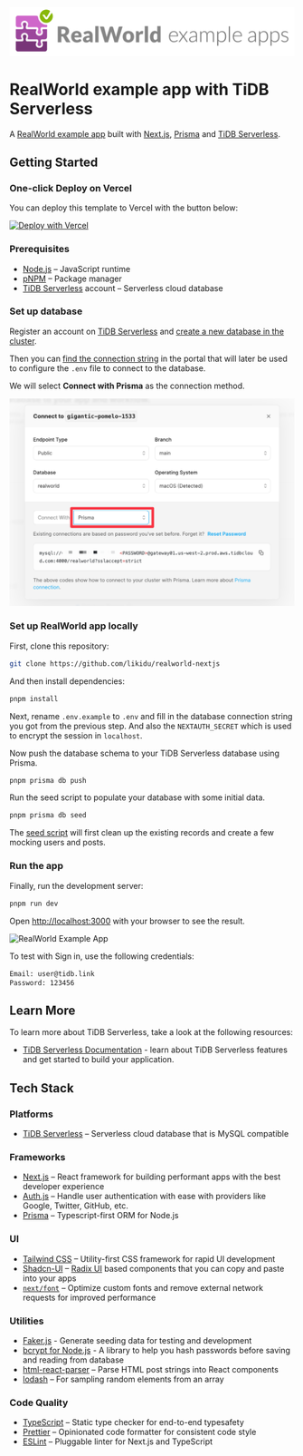 ![RealWorld Example App](./docs/realworld-dual-mode.png)

# RealWorld example app with TiDB Serverless

A [RealWorld example app](https://github.com/gothinkster/realworld) built with [Next.js](https://nextjs.org/), [Prisma](https://www.prisma.io/) and [TiDB Serverless](https://tidbcloud.com/).

## Getting Started

### One-click Deploy on Vercel

You can deploy this template to Vercel with the button below:

[![Deploy with Vercel](https://vercel.com/button)](https://vercel.com/new/clone?repository-url=%3Dhttps%3A%2F%2Fgithub.com%2Flikidu%2Frealworld-nextjs%26env%3DNEXTAUTH_SECRET%26project-name%3Drealworld-nextjs%26repository-name%3Drealworld-nextjs%26demo-title%3DRealWorld%20with%20TiDB%20Serverless%26demo-description%3DA%20RealWorld%20example%20app%20built%20with%20Next.js%2C%20Prisma%20and%20TiDB%20Serverless.%26demo-url%3Dhttps%3A%2F%2Fraw.githubusercontent.com%2Flikidu%2Frealworld-nextjs%2Fmain%2Fdocs%2Frealworld-nextjs-tidb-serverless.png%26integration-ids%3Doac_coKBVWCXNjJnCEth1zzKoF1j)

### Prerequisites

- [Node.js](https://nodejs.org/en/) – JavaScript runtime
- [pNPM](https://pnpm.io/) – Package manager
- [TiDB Serverless](https://tidbcloud.com/) account – Serverless cloud database

### Set up database

Register an account on [TiDB Serverless](https://tidbcloud.com/) and [create a new database in the cluster](https://docs.pingcap.com/tidbcloud/tidb-cloud-quickstart).

Then you can [find the connection string](https://docs.pingcap.com/tidbcloud/connect-via-standard-connection-serverless) in the portal that will later be used to configure the `.env` file to connect to the database.

We will select **Connect with Prisma** as the connection method.

![Connect with Prisma](./docs/connect-with-prisma.png)

### Set up RealWorld app locally

First, clone this repository:

```bash
git clone https://github.com/likidu/realworld-nextjs
```

And then install dependencies:

```bash
pnpm install
```

Next, rename `.env.example` to `.env` and fill in the database connection string you got from the previous step. And also the `NEXTAUTH_SECRET` which is used to encrypt the session in `localhost`.

Now push the database schema to your TiDB Serverless database using Prisma.

```bash
pnpm prisma db push
```

Run the seed script to populate your database with some initial data.

```bash
pnpm prisma db seed
```

The [seed script](./prisma/seed.ts) will first clean up the existing records and create a few mocking users and posts.

### Run the app

Finally, run the development server:

```bash
pnpm run dev
```

Open [http://localhost:3000](http://localhost:3000) with your browser to see the result.

![RealWorld Example App](./docs/realworld-nextjs-tidb-serverless.png)

To test with Sign in, use the following credentials:

```
Email: user@tidb.link
Password: 123456
```

## Learn More

To learn more about TiDB Serverless, take a look at the following resources:

- [TiDB Serverless Documentation](https://docs.pingcap.com/tidbcloud/) - learn about TiDB Serverless features and get started to build your application.

## Tech Stack

### Platforms

- [TiDB Serverless](https://tidbcloud.com/) – Serverless cloud database that is MySQL compatible

### Frameworks

- [Next.js](https://nextjs.org/) – React framework for building performant apps with the best developer experience
- [Auth.js](https://authjs.dev/) – Handle user authentication with ease with providers like Google, Twitter, GitHub, etc.
- [Prisma](https://www.prisma.io/) – Typescript-first ORM for Node.js

### UI

- [Tailwind CSS](https://tailwindcss.com/) – Utility-first CSS framework for rapid UI development
- [Shadcn-UI](https://ui.shadcn.com/) – [Radix UI](https://www.radix-ui.com/) based components that you can copy and paste into your apps
- [`next/font`](https://nextjs.org/docs/basic-features/font-optimization) – Optimize custom fonts and remove external network requests for improved performance

### Utilities

- [Faker.js](https://fakerjs.dev/) - Generate seeding data for testing and development
- [bcrypt for Node.js](https://github.com/kelektiv/node.bcrypt.js) - A library to help you hash passwords before saving and reading from database
- [html-react-parser](https://github.com/remarkablemark/html-react-parser) – Parse HTML post strings into React components
- [lodash](https://lodash.com/) – For sampling random elements from an array

### Code Quality

- [TypeScript](https://www.typescriptlang.org/) – Static type checker for end-to-end typesafety
- [Prettier](https://prettier.io/) – Opinionated code formatter for consistent code style
- [ESLint](https://eslint.org/) – Pluggable linter for Next.js and TypeScript
